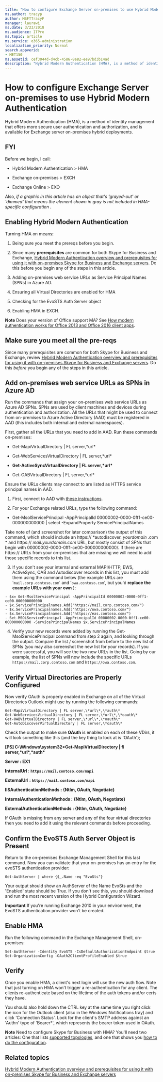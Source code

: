 ```yaml
---
title: "How to configure Exchange Server on-premises to use Hybrid Modern Authentication"
ms.author: tracyp
author: MSFTTracyP
manager: laurawi
ms.date: 3/23/2018
ms.audience: ITPro
ms.topic: article
ms.service: o365-administration
localization_priority: Normal
search.appverid:
- MET150
ms.assetid: cef3044d-d4cb-4586-8e82-ee97bd3b14ad
description: "Hybrid Modern Authentication (HMA), is a method of identity management that offers more secure user authentication and authorization, and is available for Exchange server on-premises hybrid deployments."
---
```


# How to configure Exchange Server on-premises to use Hybrid Modern Authentication

Hybrid Modern Authentication (HMA), is a method of identity management that offers more secure user authentication and authorization, and is available for Exchange server on-premises hybrid deployments.
  
## FYI

Before we begin, I call:
  
- Hybrid Modern Authentication \> HMA
    
- Exchange on-premises \> EXCH
    
- Exchange Online \> EXO
    
Also,  *if a graphic in this article has an object that's 'grayed-out' or 'dimmed' that means the element shown in gray is not included in HMA-specific configuration*  . 
  
## Enabling Hybrid Modern Authentication

Turning HMA on means:
  
1. Being sure you meet the prereqs before you begin.
    
1. Since many **prerequisites** are common for both Skype for Business and Exchange, [Hybrid Modern Authentication overview and prerequisites for using it with on-premises Skype for Business and Exchange servers](hybrid-modern-auth-overview.md). Do this before you begin any of the steps in this article.
    
2. Adding on-premises web service URLs as Service Principal Names (SPNs) in Azure AD.
    
3. Ensuring all Virtual Directories are enabled for HMA
    
4. ﻿Checking for the EvoSTS Auth Server object
    
5. Enabling HMA in EXCH.
    
 **Note** Does your version of Office support MA? See [How modern authentication works for Office 2013 and Office 2016 client apps](modern-auth-for-office-2013-and-2016.md).
  
## Make sure you meet all the pre-reqs

Since many prerequisites are common for both Skype for Business and Exchange, review [Hybrid Modern Authentication overview and prerequisites for using it with on-premises Skype for Business and Exchange servers](hybrid-modern-auth-overview.md). Do this  *before*  you begin any of the steps in this article. 
  
## Add on-premises web service URLs as SPNs in Azure AD

Run the commands that assign your on-premises web service URLs as Azure AD SPNs. SPNs are used by client machines and devices during authentication and authorization. All the URLs that might be used to connect from on-premises to Azure Active Directory (AAD) must be registered in AAD (this includes both internal and external namespaces).
  
First, gather all the URLs that you need to add in AAD. Run these commands on-premises:
  
- Get-MapiVirtualDirectory | FL server,\*url\*
    
- Get-WebServicesVirtualDirectory | FL server,\*url\*
    
- **Get-ActiveSyncVirtualDirectory | FL server,\*url\***
    
- Get-OABVirtualDirectory | FL server,\*url\*
    
Ensure the URLs clients may connect to are listed as HTTPS service principal names in AAD.
  
1. First, connect to AAD with [these instructions](https://docs.microsoft.com/en-us/office365/enterprise/powershell/connect-to-office-365-powershell).
    
2. For your Exchange related URLs, type the following command:
    
- Get-MsolServicePrincipal -AppPrincipalId 00000002-0000-0ff1-ce00-000000000000 | select -ExpandProperty ServicePrincipalNames
    
Take note of (and screenshot for later comparison) the output of this command, which should include an https:// *autodiscover. *yourdomain*  .com *  and https://  *mail.yourdomain.com*  URL, but mostly consist of SPNs that begin with 00000002-0000-0ff1-ce00-000000000000/. If there are https:// URLs from your on-premises that are missing we will need to add those specific records to this list. 
  
3. If you don't see your internal and external MAPI/HTTP, EWS, ActiveSync, OAB and Autodiscover records in this list, you must add them using the command below (the example URLs are '`mail.corp.contoso.com`' and '`owa.contoso.com`', but you'd **replace the example URLs with your own** ): <br/>
```
- $x= Get-MsolServicePrincipal -AppPrincipalId 00000002-0000-0ff1-ce00-000000000000   
- $x.ServicePrincipalnames.Add("https://mail.corp.contoso.com/")
- $x.ServicePrincipalnames.Add("https://owa.contoso.com/")
- $x.ServicePrincipalnames.Add("https://eas.contoso.com/")
- Set-MSOLServicePrincipal -AppPrincipalId 00000002-0000-0ff1-ce00-000000000000 -ServicePrincipalNames $x.ServicePrincipalNames
```
 
4. Verify your new records were added by running the Get-MsolServicePrincipal command from step 2 again, and looking through the output. Compare the list / screenshot from before to the new list of SPNs (you may also screenshot the new list for your records). If you were successful, you will see the two new URLs in the list. Going by our example, the list of SPNs will now include the specific URLs  `https://mail.corp.contoso.com`  and  `https://owa.contoso.com`. 
  
## Verify Virtual Directories are Properly Configured

Now verify OAuth is properly enabled in Exchange on all of the Virtual Directories Outlook might use by running the following commands:

```
Get-MapiVirtualDirectory | FL server,\*url\*,\*auth\* 
Get-WebServicesVirtualDirectory | FL server,\*url\*,\*oauth\*
Get-OABVirtualDirectory | FL server,\*url\*,\*oauth\*
Get-AutoDiscoverVirtualDirectory | FL server,\*oauth\*
```

Check the output to make sure **OAuth** is enabled on each of these VDirs, it will look something like this (and the key thing to look at is 'OAuth'); 
  
 **[PS] C:\Windows\system32\>Get-MapiVirtualDirectory | fl server,\*url\*,\*auth\***
  
 **Server : EX1**
  
 **InternalUrl : `https://mail.contoso.com/mapi`**
  
 **ExternalUrl : `https://mail.contoso.com/mapi`**
  
 **IISAuthenticationMethods : {Ntlm, OAuth, Negotiate}**
  
 **InternalAuthenticationMethods : {Ntlm, OAuth, Negotiate}**
  
 **ExternalAuthenticationMethods : {Ntlm, OAuth, Negotiate}**
  
If OAuth is missing from any server and any of the four virtual directories then you need to add it using the relevant commands before proceeding.
  
## ﻿Confirm the EvoSTS Auth Server Object is Present

Return to the on-premises Exchange Management Shell for this last command. Now you can validate that your on-premises has an entry for the evoSTS authentication provider:
  
`Get-AuthServer | where {$_.Name -eq "EvoSts"}`
    
Your output should show an AuthServer of the Name EvoSts and the 'Enabled' state should be True. If you don't see this, you should download and run the most recent version of the Hybrid Configuration Wizard.
  
 **Important** If you're running Exchange 2010 in your environment, the EvoSTS authentication provider won't be created. 
  
## Enable HMA

Run the following command in the Exchange Management Shell, on-premises:

```
Set-AuthServer -Identity EvoSTS -IsDefaultAuthorizationEndpoint $true  
Set-OrganizationConfig -OAuth2ClientProfileEnabled $true
```
    
## Verify

Once you enable HMA, a client's next login will use the new auth flow. Note that just turning on HMA won't trigger a re-authentication for any client. The clients re-authenticate based on the lifetime of the auth tokens and/or certs they have.
  
You should also hold down the CTRL key at the same time you right click the icon for the Outlook client (also in the Windows Notifications tray) and click 'Connection Status'. Look for the client's SMTP address against an 'Authn' type of 'Bearer\*', which represents the bearer token used in OAuth.
  
 **Note** Need to configure Skype for Business with HMA? You'll need two articles: One that lists [supported topologies](https://technet.microsoft.com/en-us/library/mt803262.aspx), and one that shows you [how to do the configuration](configure-skype-for-business-for-hybrid-modern-authentication.md).
  

## Related topics

[Hybrid Modern Authentication overview and prerequisites for using it with on-premises Skype for Business and Exchange servers](hybrid-modern-auth-overview.md) 
  

